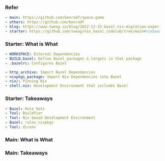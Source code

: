 ### Refer
```yaml
- main: https://github.com/benradf/space-game
- others: https://github.com/benradf
- blog: https://www.tweag.io/blog/2022-12-15-bazel-nix-migration-experience/
- starter: https://github.com/tweag/nix_bazel_codelab/tree/main#nixbazel-codelab
```

### Starter: What is What
```yaml
- WORKSPACE: External Dependencies
- BUILD.bazel: Define Bazel packages & targets in that package
- .bazelrc: Configures Bazel
```

```yaml
- http_archive: Import Bazel Dependencies
- nixpkgs_package: Import Nix Dependencies into Bazel
- nix/: Pinning Nix
- shell.nix: Development Environment that includes Bazel
```

### Starter: Takeaways
```yaml
- Bazel: Rule Sets
- Tool: Buildfier
- Tool: Nix based Development Environment
- Bazel: rules_nixpkgs
- Tool: direnv
```

### Main: What is What

### Main: Takeaways
